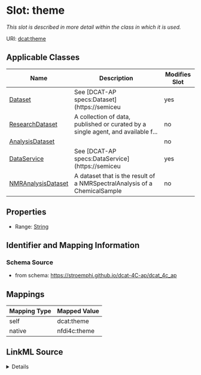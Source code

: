 

# Slot: theme


_This slot is described in more detail within the class in which it is used._





URI: [dcat:theme](http://www.w3.org/ns/dcat#theme)



<!-- no inheritance hierarchy -->





## Applicable Classes

| Name | Description | Modifies Slot |
| --- | --- | --- |
| [Dataset](Dataset.md) | See [DCAT-AP specs:Dataset](https://semiceu |  yes  |
| [ResearchDataset](ResearchDataset.md) | A collection of data, published or curated by a single agent, and available f... |  no  |
| [AnalysisDataset](AnalysisDataset.md) |  |  no  |
| [DataService](DataService.md) | See [DCAT-AP specs:DataService](https://semiceu |  yes  |
| [NMRAnalysisDataset](NMRAnalysisDataset.md) | A dataset that is the result of a NMRSpectralAnalysis of a ChemicalSample |  no  |







## Properties

* Range: [String](String.md)





## Identifier and Mapping Information







### Schema Source


* from schema: https://stroemphi.github.io/dcat-4C-ap/dcat_4c_ap




## Mappings

| Mapping Type | Mapped Value |
| ---  | ---  |
| self | dcat:theme |
| native | nfdi4c:theme |




## LinkML Source

<details>
```yaml
name: theme
description: This slot is described in more detail within the class in which it is
  used.
from_schema: https://stroemphi.github.io/dcat-4C-ap/dcat_4c_ap
rank: 1000
slot_uri: dcat:theme
alias: theme
domain_of:
- DataService
- Dataset
range: string

```
</details>